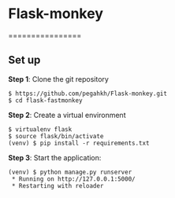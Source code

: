 # Flask-monkey
================

Set up
------------
**Step 1**: Clone the git repository

    $ https://github.com/pegahkh/Flask-monkey.git
    $ cd flask-fastmonkey

**Step 2**: Create a virtual environment

    $ virtualenv flask
    $ source flask/bin/activate
    (venv) $ pip install -r requirements.txt
**Step 3**: Start the application:

    (venv) $ python manage.py runserver
     * Running on http://127.0.0.1:5000/
     * Restarting with reloader
